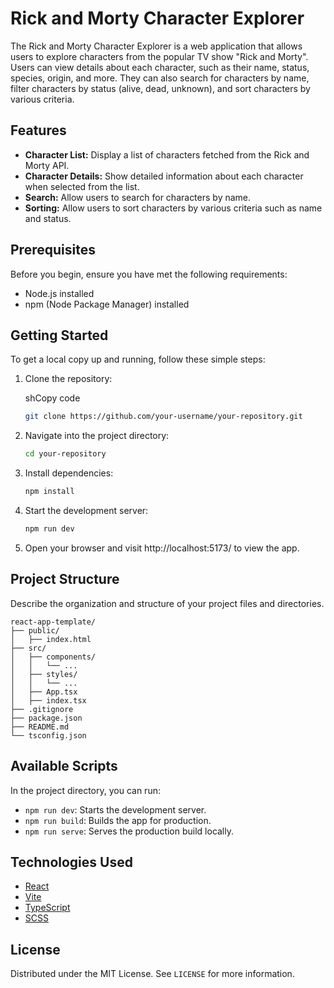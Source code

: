 # Rick and Morty Character Explorer

The Rick and Morty Character Explorer is a web application that allows users to explore characters from the popular TV show "Rick and Morty". Users can view details about each character, such as their name, status, species, origin, and more. They can also search for characters by name, filter characters by status (alive, dead, unknown), and sort characters by various criteria.

## Features

- **Character List:** Display a list of characters fetched from the Rick and Morty API.
- **Character Details:** Show detailed information about each character when selected from the list.
- **Search:** Allow users to search for characters by name.
- **Sorting:** Allow users to sort characters by various criteria such as name and status.

## Prerequisites

Before you begin, ensure you have met the following requirements:

- Node.js installed
- npm (Node Package Manager) installed

## Getting Started

To get a local copy up and running, follow these simple steps:

1.  Clone the repository:

    shCopy code

    ```sh
    git clone https://github.com/your-username/your-repository.git
    ```

2.  Navigate into the project directory:

    ```sh
    cd your-repository
    ```

3.  Install dependencies:

    ```sh
    npm install
    ```

4.  Start the development server:

    ```sh
    npm run dev
    ```

5.  Open your browser and visit http://localhost:5173/ to view the app.

## Project Structure

Describe the organization and structure of your project files and directories.

```arduino
react-app-template/
├── public/
│   ├── index.html
├── src/
│   ├── components/
│   │   └── ...
│   ├── styles/
│   │   └── ...
│   ├── App.tsx
│   ├── index.tsx
├── .gitignore
├── package.json
├── README.md
└── tsconfig.json
````

## Available Scripts

In the project directory, you can run:

- `npm run dev`: Starts the development server.
- `npm run build`: Builds the app for production.
- `npm run serve`: Serves the production build locally.

## Technologies Used

- [React](https://reactjs.org/)
- [Vite](https://vitejs.dev/)
- [TypeScript](https://www.typescriptlang.org/)
- [SCSS](https://sass-lang.com/)

## License

Distributed under the MIT License. See `LICENSE` for more information.
